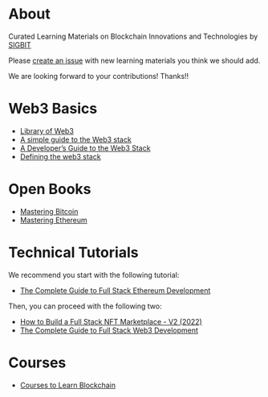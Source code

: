 # About
Curated Learning Materials on Blockchain Innovations and Technologies by [SIGBIT](https://sigbit.org/)

Please [create an issue](https://github.com/ais-sigbit/sigbit-learn/issues) with new learning materials you think we should add.

We are looking forward to your contributions! Thanks!!

# Web3 Basics

- [Library of Web3](https://www.alexdphan.com/research/library-of-web3)
- [A simple guide to the Web3 stack](https://blog.coinbase.com/a-simple-guide-to-the-web3-stack-785240e557f0)
- [A Developer’s Guide to the Web3 Stack](https://blog.alchemy.com/blog/web3-stack)
- [Defining the web3 stack](https://edgeandnode.com/blog/defining-the-web3-stack)

# Open Books

- [Mastering Bitcoin](https://github.com/bitcoinbook/bitcoinbook)
- [Mastering Ethereum](https://github.com/ethereumbook/ethereumbook)

# Technical Tutorials

We recommend you start with the following tutorial:

- [The Complete Guide to Full Stack Ethereum Development](https://dev.to/dabit3/the-complete-guide-to-full-stack-ethereum-development-3j13)

Then, you can proceed with the following two:

- [How to Build a Full Stack NFT Marketplace - V2 (2022)](https://dev.to/edge-and-node/building-scalable-full-stack-apps-on-ethereum-with-polygon-2cfb)
- [The Complete Guide to Full Stack Web3 Development](https://dev.to/edge-and-node/the-complete-guide-to-full-stack-web3-development-4g74)

# Courses

- [Courses to Learn Blockchain](https://www.notion.so/Top-Courses-to-Learn-Blockchain-Innovations-and-Technologies-da6318ec2c9f40188c6252cdfbe0737c)
